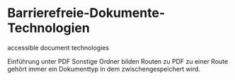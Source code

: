 # Barrierefreie-Dokumente-Technologien
accessible document technologies 

Einführung unter PDF
Sonstige Ordner bilden Routen zu PDF
zu einer Route gehört immer ein Dokumenttyp in dem zwischengespeichert wird.
